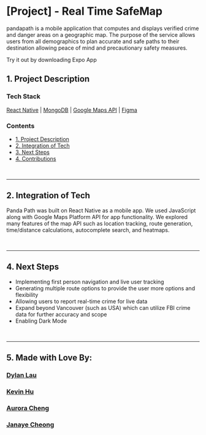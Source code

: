 # [Project] - Real Time SafeMap

pandapath is a mobile application that computes and displays verified crime and danger areas on a geographic map. The purpose of the service allows users from all demographics to plan accurate and safe paths to their destination allowing peace of mind and precautionary safety measures. 

Try it out by downloading Expo App 

## 1. Project Description

### Tech Stack

[React Native](https://reactnative.dev/) | [MongoDB](https://www.mongodb.com/) | [Google Maps API](https://developers.google.com/maps) | [Figma](https://figma.com/)

### Contents

- [1. Project Description](#1-project-description)
- [2. Integration of Tech](#3-integration-of-tech)
- [3. Next Steps](#4-next-steps)
- [4. Contributions](#5-contributions)

<br/>

---

## 2. Integration of Tech

Panda Path was built on React Native as a mobile app. We used JavaScript along with Google Maps Platform API for app functionality. We explored many features of the map API such as location tracking, route generation, time/distance calculations, autocomplete search, and heatmaps.

<br/>

---

## 4. Next Steps

- Implementing first person navigation and live user tracking
- Generating multiple route options to provide the user more options and flexibility
- Allowing users to report real-time crime for live data
- Expand beyond Vancouver (such as USA) which can utilize FBI crime data for further accuracy and scope
- Enabling Dark Mode 

<br/>

---

## 5. Made with Love By: 

### [Dylan Lau](https://www.linkedin.com/in/dylanzylau/)


### [Kevin Hu](https://www.linkedin.com/in/kevin-hu1/)


### [Aurora Cheng](https://www.linkedin.com/in/aurora-cheng-07613523b/)


### [Janaye Cheong](https://www.linkedin.com/in/janaye-cheong-105513/)


